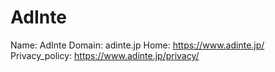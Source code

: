 
# AdInte

Name: AdInte
Domain: adinte.jp
Home: https://www.adinte.jp/
Privacy_policy: https://www.adinte.jp/privacy/

